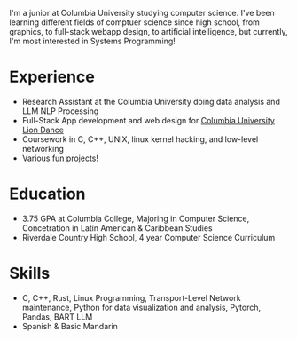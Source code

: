 I'm a junior at Columbia University studying computer science. I've been learning different fields of comptuer science since high school, from graphics, to full-stack webapp design, to artificial intelligence, but currently, I'm most interested in Systems Programming!

# Experience
- Research Assistant at the Columbia University doing data analysis and LLM NLP Processing
- Full-Stack App development and web design for [Columbia University Lion Dance](https://www.culiondance.org)
- Coursework in C, C++, UNIX, linux kernel hacking, and low-level networking
- Various [fun projects!](projects) 

# Education
- 3.75 GPA at Columbia College, Majoring in Computer Science, Concetration in Latin American & Caribbean Studies
- Riverdale Country High School, 4 year Computer Science Curriculum
# Skills
- C, C++, Rust, Linux Programming, Transport-Level Network maintenance, Python for data visualization and analysis, Pytorch, Pandas, BART LLM
-  Spanish & Basic Mandarin
